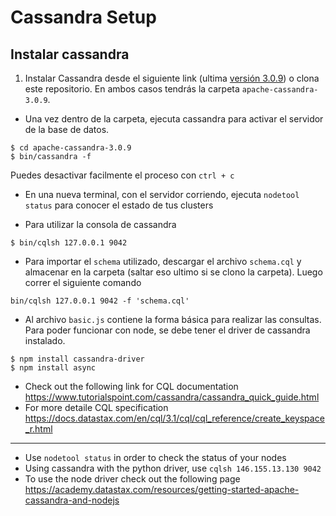 # Cassandra Setup

## Instalar cassandra

1. Instalar Cassandra desde el siguiente link (ultima [versión 3.0.9](http://www.apache.org/dyn/closer.lua/cassandra/3.0.9/apache-cassandra-3.0.9-bin.tar.gz)) o clona este repositorio. En ambos casos tendrás la carpeta `apache-cassandra-3.0.9`.
- Una vez dentro de la carpeta, ejecuta cassandra para activar el servidor de la base de datos.
```
$ cd apache-cassandra-3.0.9
$ bin/cassandra -f
```
Puedes desactivar facilmente el proceso con `ctrl + c`

- En una nueva terminal, con el servidor corriendo, ejecuta `nodetool status` para conocer el estado de tus clusters

- Para utilizar la consola de cassandra
```
$ bin/cqlsh 127.0.0.1 9042
```

- Para importar el `schema` utilizado, descargar el archivo `schema.cql` y almacenar en la carpeta (saltar eso ultimo si se clono la carpeta). Luego correr el siguiente comando

```
bin/cqlsh 127.0.0.1 9042 -f 'schema.cql'
```
- Al archivo `basic.js`
contiene la forma básica para realizar las consultas. Para poder funcionar con node, se debe tener el driver de cassandra instalado.
```
$ npm install cassandra-driver
$ npm install async
```

- Check out the following link for CQL documentation https://www.tutorialspoint.com/cassandra/cassandra_quick_guide.html
- For more detaile CQL specification https://docs.datastax.com/en/cql/3.1/cql/cql_reference/create_keyspace_r.html

---------------------------------------------------------------------------

- Use `nodetool status` in order to check the status of your nodes
- Using cassandra with the python driver, use `cqlsh 146.155.13.130 9042`
- To use the node driver check out the following page https://academy.datastax.com/resources/getting-started-apache-cassandra-and-nodejs
